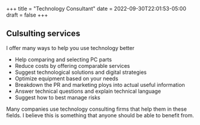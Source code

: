 +++
title = "Technology Consultant"
date = 2022-09-30T22:01:53-05:00
draft = false
+++

## Culsulting services

I offer many ways to help you use technology better

- Help comparing and selecting PC parts
- Reduce costs by offering comparable services
- Suggest technological solutions and digital strategies
- Optimize equipment based on your needs
- Breakdown the PR and marketing ploys into actual useful information
- Answer technical questions and explain technical language
- Suggest how to best manage risks

Many companies use technology consulting firms that help them in these fields. I believe this is something that anyone should be able to benefit from.
  